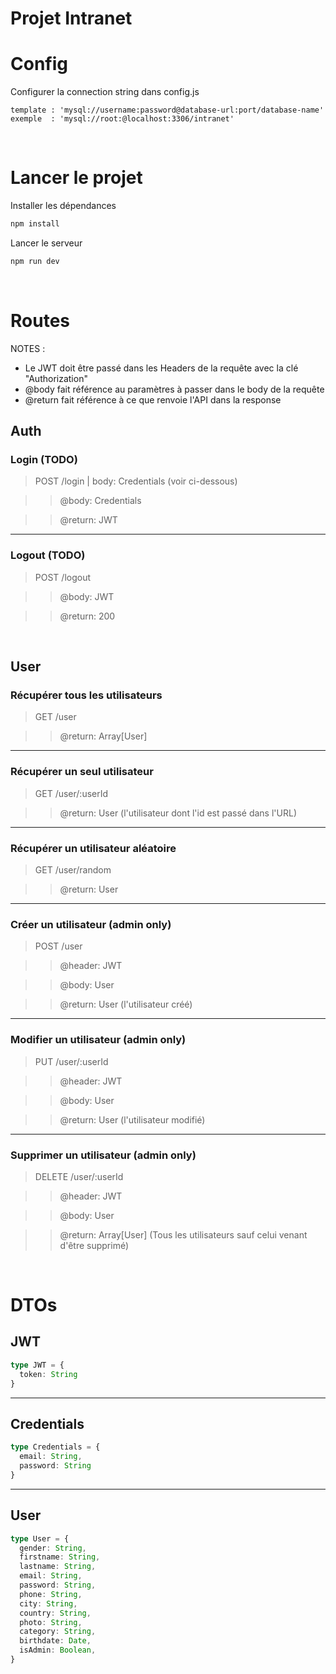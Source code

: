 # Projet Intranet

# Config

Configurer la connection string dans config.js
```
template : 'mysql://username:password@database-url:port/database-name'
exemple  : 'mysql://root:@localhost:3306/intranet'
```

<br>

# Lancer le projet

Installer les dépendances
```bash
npm install
```

Lancer le serveur
```bash
npm run dev
```

<br>

# Routes

NOTES :

- Le JWT doit être passé dans les Headers de la requête avec la clé "Authorization"
- @body fait référence au paramètres à passer dans le body de la requête
- @return fait référence à ce que renvoie l'API dans la response


## Auth

### Login (TODO)
> POST /login | body: Credentials (voir ci-dessous)

>> @body: Credentials

>> @return: JWT
---
### Logout (TODO)
> POST /logout

>> @body: JWT

>> @return: 200

<br>

## User
### Récupérer tous les utilisateurs
> GET /user

>> @return: Array[User]
---
### Récupérer un seul utilisateur
> GET /user/:userId

>> @return: User (l'utilisateur dont l'id est passé dans l'URL)
---
### Récupérer un utilisateur aléatoire
> GET /user/random

>> @return: User
---
### Créer un utilisateur (admin only)
> POST /user

>> @header: JWT

>> @body: User

>> @return: User (l'utilisateur créé)
---
### Modifier un utilisateur (admin only)
> PUT /user/:userId

>> @header: JWT

>> @body: User

>> @return: User (l'utilisateur modifié)
---
### Supprimer un utilisateur (admin only)
> DELETE /user/:userId

>> @header: JWT

>> @body: User

>> @return: Array[User] (Tous les utilisateurs sauf celui venant d'être supprimé)

<br>

# DTOs
## JWT
```ts
type JWT = {
  token: String
}
```
---
## Credentials
```ts
type Credentials = {
  email: String,
  password: String
}
```
---
## User
```ts
type User = {
  gender: String,
  firstname: String,
  lastname: String,
  email: String,
  password: String,
  phone: String,
  city: String,
  country: String,
  photo: String,
  category: String,
  birthdate: Date,
  isAdmin: Boolean,
}
```